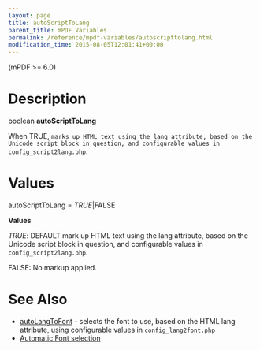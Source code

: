 ```yaml
---
layout: page
title: autoScriptToLang
parent_title: mPDF Variables
permalink: /reference/mpdf-variables/autoscripttolang.html
modification_time: 2015-08-05T12:01:41+00:00
---
```


<div>
<div>
<div>
<p>(mPDF &gt;= 6.0)</p>

# Description

<p class="manual_block">boolean <b>autoScriptToLang</b></p>
<p>When <span class="smallblock">TRUE</span>, <code>marks up HTML text using the lang attribute, based on the Unicode script block in question, and configurable values in <span class="code">config_script2lang.php</code>.</span></p>

# Values

<p class="manual_param_dt"><span class="parameter">autoScriptToLang</span> = <i><span class="smallblock">TRUE</span></i>|<span class="smallblock">FALSE</span></p>
<p class="manual_param_dd"><b>Values</b>

<i><span class="smallblock">TRUE</span></i>: <span class="smallblock">DEFAULT</span> mark up HTML text using the lang attribute, based on the Unicode script block in question, and configurable values in <code>config_script2lang.php</code>.

<span class="smallblock">FALSE</span>: No markup applied.</p>

# See Also

<ul>
<li class="manual_boxlist"><a href="{{ "/reference/mpdf-variables/autolangtofont.html" | prepend: site.baseurl }}">autoLangToFont</a> - selects the font to use, based on the HTML lang attribute, using configurable values in <code>config_lang2font.php</code></li>
<li class="manual_boxlist"><a href="{{ "/fonts-languages/automatic-font-selection.html" | prepend: site.baseurl }}">Automatic Font selection</a> </li>
</ul>

</div>
</div>
</div>
